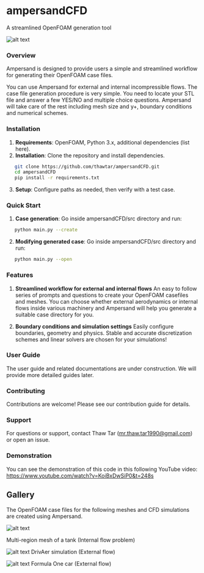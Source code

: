 # ampersandCFD
A streamlined OpenFOAM generation tool 

![alt text](https://github.com/thawtar/ampersandCFD/tree/main/images/ampersand_ss.jpg)

### Overview
Ampersand is designed to provide users a simple and streamlined workflow for generating their OpenFOAM case files.

You can use Ampersand for external and internal incompressible flows. The case file generation procedure is very simple. You need to locate your STL file and answer a few YES/NO and multiple choice questions. Ampersand will take care of the rest including mesh size and y+, boundary conditions and numerical schemes.

### Installation
1. **Requirements**: OpenFOAM, Python 3.x, additional dependencies (list here).
2. **Installation**: Clone the repository and install dependencies.

```bash
   git clone https://github.com/thawtar/ampersandCFD.git
   cd ampersandCFD
   pip install -r requirements.txt
```

3. **Setup**: Configure paths as needed, then verify with a test case.


### Quick Start
1. **Case generation**: Go inside ampersandCFD/src directory and run:
```bash
   python main.py --create
```

2. **Modifying generated case**: Go inside ampersandCFD/src directory and run:
```bash
   python main.py --open
```

### Features
1. **Streamlined workflow for external and internal flows**
An easy to follow series of prompts and questions to create your OpenFOAM casefiles and meshes. You can choose whether external aerodynamics or internal flows inside various machinery and Ampersand will help you generate a suitable case directory for you.

2. **Boundary conditions and simulation settings**
Easily configure boundaries, geometry and physics. Stable and accurate discretization schemes and linear solvers are chosen for your simulations!

### User Guide
The user guide and related documentations are under construction. We will provide more detailed guides later.

### Contributing 
Contributions are welcome! Please see our contribution guide for details.

### Support
For questions or support, contact Thaw Tar (mr.thaw.tar1990@gmail.com) or open an issue.


### Demonstration 
You can see the demonstration of this code in this following YouTube video:
https://www.youtube.com/watch?v=KoiBxDwSiP0&t=248s


## Gallery 
The OpenFOAM case files for the following meshes and CFD simulations are created using Ampersand.

![alt text](https://github.com/thawtar/ampersandCFD/tree/main/images/ampersand_mixer_total.png)

Multi-region mesh of a tank (Internal flow problem)

![alt text](https://github.com/thawtar/ampersandCFD/tree/main/images/drivAer_steady_state_defects.png)
DrivAer simulation (External flow)

![alt text](https://github.com/thawtar/ampersandCFD/blob/dev/ampersandCFD/images/1729773467507.jpg)
Formula One car (External flow)


